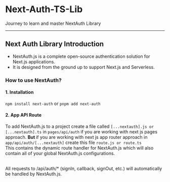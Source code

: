 # Next-Auth-TS-Lib

Journey to learn and master NextAuth Library

<hr/>

## Next Auth Library Introduction

- NextAuth.js is a complete open-source authentication solution for Next.js applications.
- It is designed from the ground up to support Next.js and Serverless.

### How to use NextAuth?

#### 1. Installation

`npm install next-auth` or `pnpm add next-auth`

#### 2. App API Route

To add NextAuth.js to a project create a file called `[...nextauth].js or [...nextauth].ts` in `pages/api/auth` if you are working with next js pages approach. <b>But </b> if you are working with next js app router approach in `app/api/auth/[...nextauth]` create this file `route.js or route.ts`
<br/>
This contains the dynamic route handler for NextAuth.js which will also contain all of your global NextAuth.js configurations.

<br/>
All requests to /api/auth/* (signIn, callback, signOut, etc.) will automatically be handled by NextAuth.js.
